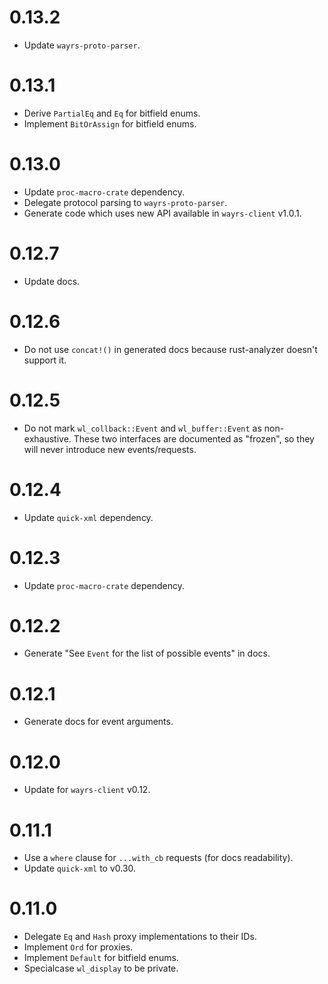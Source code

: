 # 0.13.2

- Update `wayrs-proto-parser`.

# 0.13.1

- Derive `PartialEq` and `Eq` for bitfield enums.
- Implement `BitOrAssign` for bitfield enums.

# 0.13.0

- Update `proc-macro-crate` dependency.
- Delegate protocol parsing to `wayrs-proto-parser`.
- Generate code which uses new API available in `wayrs-client` v1.0.1.

# 0.12.7

- Update docs.

# 0.12.6

- Do not use `concat!()` in generated docs because rust-analyzer doesn't support it.

# 0.12.5

- Do not mark `wl_collback::Event` and `wl_buffer::Event` as non-exhaustive. These two interfaces
  are documented as "frozen", so they will never introduce new events/requests.

# 0.12.4

- Update `quick-xml` dependency.

# 0.12.3

- Update `proc-macro-crate` dependency.

# 0.12.2

- Generate "See `Event` for the list of possible events" in docs.

# 0.12.1

- Generate docs for event arguments.

# 0.12.0

- Update for `wayrs-client` v0.12.

# 0.11.1

- Use a `where` clause for `...with_cb` requests (for docs readability).
- Update `quick-xml` to v0.30.

# 0.11.0

- Delegate `Eq` and `Hash` proxy implementations to their IDs.
- Implement `Ord` for proxies.
- Implement `Default` for bitfield enums.
- Specialcase `wl_display` to be private.
